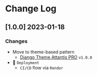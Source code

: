 # Change Log

## [1.0.0] 2023-01-18
### Changes

- Move to theme-based pattern
  - [Django Theme Attantis PRO](https://github.com/app-generator/django-admin-atlantis-pro) `v1.0.0`
- 🚀 `Deployment` 
  - `CI/CD` flow via `Render`
